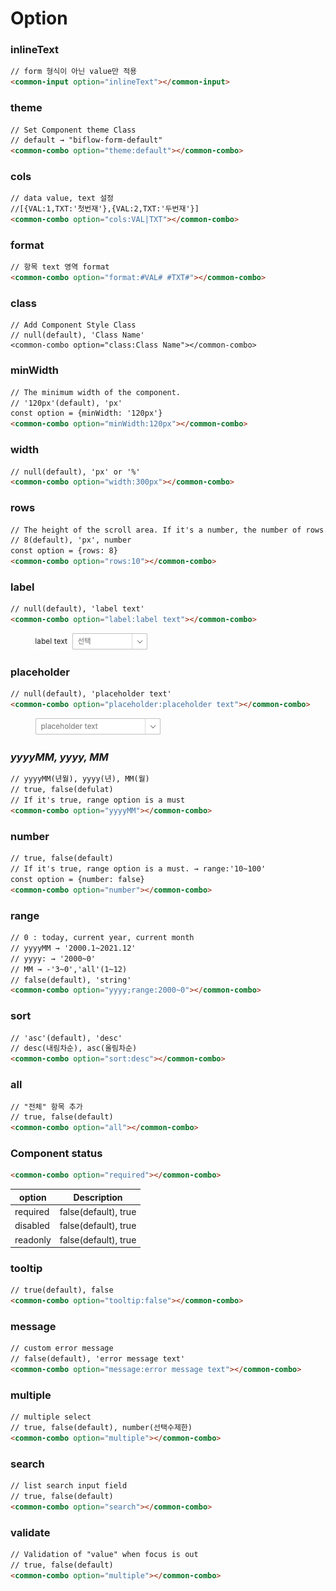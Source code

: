# Option

### inlineText

```html
// form 형식이 아닌 value만 적용
<common-input option="inlineText"></common-input>
```

### theme

```html
// Set Component theme Class 
// default → "biflow-form-default"
<common-combo option="theme:default"></common-combo>
```

### cols

```html
// data value, text 설정
//[{VAL:1,TXT:'첫번재'},{VAL:2,TXT:'두번재'}]
<common-combo option="cols:VAL|TXT"></common-combo>
```

### format

```html
// 항목 text 영역 format
<common-combo option="format:#VAL# #TXT#"></common-combo>
```

### class

```markup
// Add Component Style Class 
// null(default), 'Class Name'
<common-combo option="class:Class Name"></common-combo>
```

### minWidth

```html
// The minimum width of the component. 
// '120px'(default), 'px'
const option = {minWidth: '120px'}
<common-combo option="minWidth:120px"></common-combo>
```

### width

```html
// null(default), 'px' or '%'
<common-combo option="width:300px"></common-combo>
```

### rows

```html
// The height of the scroll area. If it's a number, the number of rows.
// 8(default), 'px', number
const option = {rows: 8} 
<common-combo option="rows:10"></common-combo>
```

### label

```html
// null(default), 'label text'
<common-combo option="label:label text"></common-combo>
```

<div align="left">

<figure><img src="../../.gitbook/assets/image.png" alt=""><figcaption></figcaption></figure>

</div>

### placeholder

```html
// null(default), 'placeholder text'
<common-combo option="placeholder:placeholder text"></common-combo>
```

<div align="left">

<figure><img src="../../.gitbook/assets/image (1).png" alt=""><figcaption></figcaption></figure>

</div>

### _yyyyMM, yyyy, MM_

```html
// yyyyMM(년월), yyyy(년), MM(월)
// true, false(defulat)
// If it's true, range option is a must
<common-combo option="yyyyMM"></common-combo>
```

### number

```html
// true, false(default)
// If it's true, range option is a must. → range:'10~100' 
const option = {number: false} 
<common-combo option="number"></common-combo>
```

### range

```html
// 0 : today, current year, current month
// yyyyMM → '2000.1~2021.12'
// yyyy: → '2000~0'
// MM → -'3~0','all'(1~12)
// false(default), 'string'
<common-combo option="yyyy;range:2000~0"></common-combo>
```

### sort

```html
// 'asc'(default), 'desc'
// desc(내림차순), asc(올림차순)
<common-combo option="sort:desc"></common-combo>
```

### all

```html
// "전체" 항목 추가
// true, false(default)
<common-combo option="all"></common-combo>
```

### Component status

```html
<common-combo option="required"></common-combo>
```

| option   | Description          |
| -------- | -------------------- |
| required | false(default), true |
| disabled | false(default), true |
| readonly | false(default), true |

### tooltip

```html
// true(default), false
<common-combo option="tooltip:false"></common-combo>
```

### message

```html
// custom error message
// false(default), 'error message text'
<common-combo option="message:error message text"></common-combo>
```

### multiple

```html
// multiple select
// true, false(default), number(선택수제한)
<common-combo option="multiple"></common-combo>
```

### search

```html
// list search input field
// true, false(default)
<common-combo option="search"></common-combo>
```

### validate

```html
// Validation of "value" when focus is out
// true, false(default)
<common-combo option="multiple"></common-combo>
```
